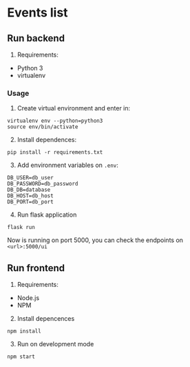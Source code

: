 # Events list

## Run backend

1. Requirements:
- Python 3
- virtualenv

### Usage

1. Create virtual environment and enter in:
```
virtualenv env --python=python3
source env/bin/activate
```

2. Install dependences:
```
pip install -r requirements.txt
```

3. Add environment variables on `.env`:
```
DB_USER=db_user
DB_PASSWORD=db_password
DB_DB=database
DB_HOST=db_host
DB_PORT=db_port
```
4. Run flask application
```
flask run
```

Now is running on port 5000, you can check the endpoints on `<url>:5000/ui`


## Run frontend

1. Requirements:

- Node.js
- NPM

2. Install depencences

```
npm install
```

3. Run on development mode

```
npm start
```


